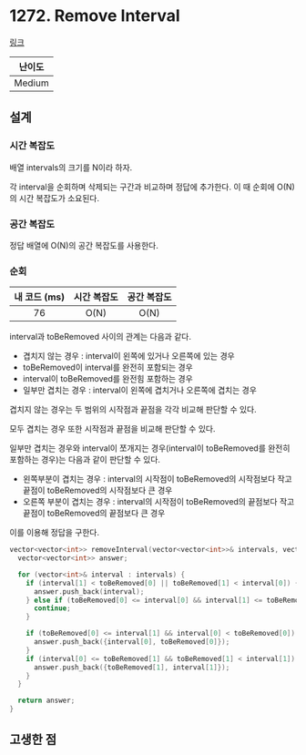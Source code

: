 # 1272. Remove Interval

[링크](https://leetcode.com/problems/remove-interval/)

| 난이도 |
| :----: |
| Medium |

## 설계

### 시간 복잡도

배열 intervals의 크기를 N이라 하자.

각 interval을 순회하며 삭제되는 구간과 비교하며 정답에 추가한다. 이 때 순회에 O(N)의 시간 복잡도가 소요된다.

### 공간 복잡도

정답 배열에 O(N)의 공간 복잡도를 사용한다.

### 순회

| 내 코드 (ms) | 시간 복잡도 | 공간 복잡도 |
| :----------: | :---------: | :---------: |
|      76      |    O(N)     |    O(N)     |

interval과 toBeRemoved 사이의 관계는 다음과 같다.

- 겹치지 않는 경우 : interval이 왼쪽에 있거나 오른쪽에 있는 경우
- toBeRemoved이 interval를 완전히 포함되는 경우
- interval이 toBeRemoved를 완전힘 포함하는 경우
- 일부만 겹치는 경우 : interval이 왼쪽에 겹치거나 오른쪽에 겹치는 경우

겹치지 않는 경우는 두 범위의 시작점과 끝점을 각각 비교해 판단할 수 있다.

모두 겹치는 경우 또한 시작점과 끝점을 비교해 판단할 수 있다.

일부만 겹치는 경우와 interval이 쪼개지는 경우(interval이 toBeRemoved를 완전히 포함하는 경우)는 다음과 같이 판단할 수 있다.

- 왼쪽부분이 겹치는 경우 : interval의 시작점이 toBeRemoved의 시작점보다 작고 끝점이 toBeRemoved의 시작점보다 큰 경우
- 오른쪽 부분이 겹치는 경우 : interval의 시작점이 toBeRemoved의 끝점보다 작고 끝점이 toBeRemoved의 끝점보다 큰 경우

이를 이용해 정답을 구한다.

```cpp
vector<vector<int>> removeInterval(vector<vector<int>>& intervals, vector<int>& toBeRemoved) {
  vector<vector<int>> answer;

  for (vector<int>& interval : intervals) {
    if (interval[1] < toBeRemoved[0] || toBeRemoved[1] < interval[0]) {
      answer.push_back(interval);
    } else if (toBeRemoved[0] <= interval[0] && interval[1] <= toBeRemoved[1]) {
      continue;
    }

    if (toBeRemoved[0] <= interval[1] && interval[0] < toBeRemoved[0]) {
      answer.push_back({interval[0], toBeRemoved[0]});
    }
    if (interval[0] <= toBeRemoved[1] && toBeRemoved[1] < interval[1]) {
      answer.push_back({toBeRemoved[1], interval[1]});
    }
  }

  return answer;
}
```

## 고생한 점
